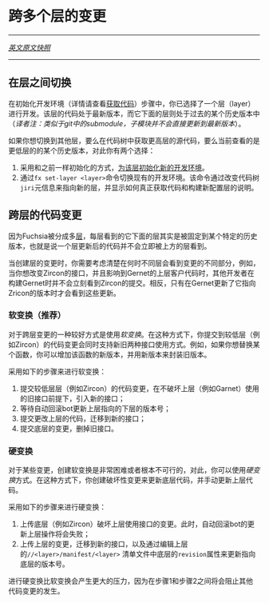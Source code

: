 <!---
# Working on multiple layers
--->
# 跨多个层的变更
---

[*英文原文快照*](https://github.com/fuchsia-mirror/docs/blob/a774512b9d926ee438a77ddc6a5f362b71e0cc4b/development/workflows/multilayer_changes.md)

---
<!---
## Switching between layers
--->
## 在层之间切换

<!---
When you bootstrapped your development environment (see
[getting source][getting-source]), you selected a layer. Your development
environment views that layer at the latest revision and views the lower layers
at specific revisions in the past.
--->

在初始化开发环境（详情请查看[获取代码](https://github.com/fuchsia-mirror/docs/blob/a774512b9d926ee438a77ddc6a5f362b71e0cc4b/getting_source.md)）步骤中，你已选择了一个层（layer）进行开发。该层的代码处于最新版本，而它下面的层则处于过去的某个历史版本中（*译者注：类似于git中的submodule，子模块并不会直接更新到最新版本*）。

<!---
If you want to switch to working on a different layer, either to get the source
code for higher layers in your source tree or to see lower layers at more recent
revisions, you have two choices:
--->
如果你想切换到其他层，要么在代码树中获取更高层的源代码，要么当前查看的是更低层的的某个历史版本，对此你有两个选择：

<!---
1. You can bootstrap a new development environment for that layer using
   [the same instructions you used originally][getting-source].
2. You can modify your existing development environment using the
   `fx set-layer <layer>` command. This command edits the `jiri` metadata for
   your source tree to refer to the new layer and prints instructions for how to
   actually get the source and build the newly configured layer.
--->
1. 采用和之前一样初始化的方式，[为该层初始化新的开发环境](https://github.com/fuchsia-mirror/docs/blob/a774512b9d926ee438a77ddc6a5f362b71e0cc4b/getting_source.md)。
2. 通过`fx set-layer <layer>`命令切换现有的开发环境。该命令通过改变代码树`jiri`元信息来指向新的层，并显示如何真正获取代码和构建新配置层的说明。

<!---
## Changes that span layers
--->
## 跨层的代码变更

<!---
Fuchsia is divided into a number of [layers][layers]. Each layer views the
previous layers at pinned revisions, which means changes that land in one layer
are not immediately visible to the upper layers.
--->
因为Fuchsia被分成多[层](../source_code/layers.md)，每层看到的它下面的层其实是被固定到某个特定的历史版本，也就是说一个层更新后的代码并不会立即被上方的层看到。

<!---
When making a change that spans layers, you need to think about when the
differnet layers will see the different parts of you change. For example,
suppose you want to change an interface in Zircon and affects clients in Garnet.
When you land your change in Zircon, people building Garnet will not see your
change immediately. Instead, they will start seeing your change once Garnet
updates its revision pin for Zircon.
--->
当创建层的变更时，你需要考虑清楚在何时不同层会看到变更的不同部分，例如，当你想改变Zircon的接口，并且影响到Gernet的上层客户代码时，其他开发者在构建Gernet时并不会立刻看到Zircon的提交。相反，只有在Gernet更新了它指向Zricon的版本时才会看到这些更新。

<!---
### Soft transitions (preferred)
--->
### 软变换（推荐）

<!---
The preferred way to make changes that span multiple layers is to use a
*soft transition*. In a soft transition, you make a change to the lower layer
(e.g., Zircon) in such a way that the interface supports both old and new
clients. For example, if you are replacing a function, you might add the new
version and turn the old function into a wrapper for the new function.
--->
对于跨层变更的一种较好方式是使用*软变换*。在这种方式下，你提交到较低层（例如Zircon）的代码变更会同时支持新旧两种接口使用方式。例如，如果你想替换某个函数，你可以增加该函数的新版本，并用新版本来封装旧版本。

<!---
Use the follow steps to land a soft transition:
--->
采用如下的步骤来进行软变换：

<!---
1. Land the change in the lower layer (e.g., Zircon) that introduces the new
   interface without breaking the old interface used by the upper layer
   (e.g., Garnet).
2. Wait for the autoroll bot to update the revision of the lower layer
   used by the upper layer.
3. Land the change to the upper layer that migrates to the new interface.
4. Land a cleanup change in the lower layer that removes the old interface.
--->
1. 提交较低层层（例如Zircon）的代码变更，在不破坏上层（例如Garnet）使用的旧接口前提下，引入新的接口；
2. 等待自动回滚bot更新上层指向的下层的版本号；
3. 提交更改上层的代码，迁移到新的接口；
4. 提交底层的变更，删掉旧接口。

<!---
### Hard transitions
--->
### 硬变换

<!---
For some changes, creating a soft transition can be difficult or impossible. For
those changes, you can make a *hard transition*. In a hard transition, you make
a breaking change to the lower layer and update the upper layer manually.

Use the follow steps to land a hard transition:
--->
对于某些变更，创建软变换是非常困难或者根本不可行的，对此，你可以使用*硬变换*方式。在这种方式下，你创建破坏性变更来更新底层代码，并手动更新上层代码。

采用如下的步骤来进行硬变换：

<!---
1. Land the change in the lower layer (e.g., Zircon) that breaks the interface
   used by the upper layer (e.g., Garnet). At this point, the autoroll bot will
   start failing to update the upper layer.
3. Land the change to the upper layer that both migrates to the new interface
   and updates the revision of the lower layer used by the upper layer by
   editing the `revision` attribute for the import of the lower layer in the
   `//<layer>/manifest/<layer>` manifest of the upper layer.
--->
1. 上传底层（例如Zircon）破坏上层使用接口的变更。此时，自动回滚bot的更新上层操作将会失败；
2. 上传上层的变更，迁移到新的接口，以及通过编辑上层的`//<layer>/manifest/<layer>` 清单文件中底层的`revision`属性来更新指向底层的版本号。

<!---
Making a hard transition is more stressful than making a soft transition because
your change will be preventing other changes in the lower layer from becoming
available in the upper layers between steps 1 and 2.
--->
进行硬变换比软变换会产生更大的压力，因为在步骤1和步骤2之间将会阻止其他代码变更的发生。